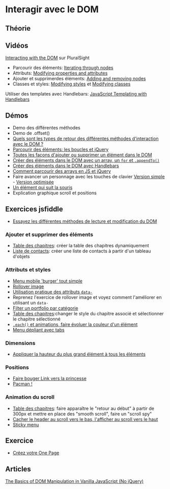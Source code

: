 # Interagir avec le DOM #

## Théorie ##


## Vidéos ##

[Interacting with the DOM](https://app.pluralsight.com/player?course=jquery-fundamentals&author=dan-wahlin&name=jquery-fundamentals-dom&clip=0&mode=live) sur PluralSight

- Parcourir des éléments: [Iterating through nodes](https://app.pluralsight.com/player?course=jquery-fundamentals&author=dan-wahlin&name=jquery-fundamentals-dom&clip=1&mode=live)
- Attributs: [Modifying properties and attributes](https://app.pluralsight.com/player?course=jquery-fundamentals&author=dan-wahlin&name=jquery-fundamentals-dom&clip=3&mode=live)
- Ajouter et supprimerdes éléments: [Adding and removing nodes](https://app.pluralsight.com/player?course=jquery-fundamentals&author=dan-wahlin&name=jquery-fundamentals-dom&clip=5&mode=live)
- Classes et styles: [Modifying styles](https://app.pluralsight.com/player?course=jquery-fundamentals&author=dan-wahlin&name=jquery-fundamentals-dom&clip=7&mode=live) et [Modifying classes](https://app.pluralsight.com/player?course=jquery-fundamentals&author=dan-wahlin&name=jquery-fundamentals-dom&clip=9&mode=live)

Utiliser des templates avec Handlebars: [JavaScript Templating with Handlebars](https://app.pluralsight.com/library/courses/handlebars-javascript-templating/table-of-contents)

## Démos ##

- Demo des différentes méthodes
- Demo de .offset()
- [Quels sont les types de retour des différentes méthodes d'interaction avec le DOM ?](https://jsfiddle.net/bfcepegra/4mqextho/)
- [Parcourir des éléments: les boucles et jQuery](https://jsfiddle.net/bfcepegra/bnwh24L3/)
- [Toutes les façons d'ajouter ou supprimer un élément dans le DOM](https://jsfiddle.net/bfcepegra/w02fag86/)
- [Créer des éléments dans le DOM avec un array, un `for` et `.appendTo()`](https://jsfiddle.net/bfcepegra/npmmu7jy/)
- [Créer des éléments dans le DOM avec Handlebars](https://jsfiddle.net/bfcepegra/L9fks6v4/)
- [Comment parcourir des arrays en JS et jQuery](https://jsfiddle.net/bfcepegra/jabrfnde/)
- Faire avancer un personnage avec les touches de clavier [Version simple](https://jsfiddle.net/bfcepegra/ewgrjjx9/) - [Version optimisée](https://jsfiddle.net/bfcepegra/omwjndqh/)
- [Un élément qui suit la souris](http://jsfiddle.net/bfcepegra/pwLbg7a9/)
- Explication graphique scroll et positions

## Exercices jsfiddle ##

- [Essayez les différentes méthodes de lecture et modification du DOM](https://jsfiddle.net/bfcepegra/4037fhmw/)

### Ajouter et supprimer des éléments ###

- [Table des chapitres](http://jsfiddle.net/bfcepegra/5b47uhpv/): créer la table des chapitres dynamiquement
- [Liste de contacts](https://jsfiddle.net/bfcepegra/spuL4ydf/): créer une liste de contacts à partir d'un tableau d'objets

### Attributs et styles ###

- [Menu mobile 'burger' tout simple](https://jsfiddle.net/bfcepegra/a6y9ehug/)
- [Rollover image](https://jsfiddle.net/bfcepegra/bq2ujsr8/) 
- [Utilisation pratique des attributs `data-`](http://jsfiddle.net/bfcepegra/u6m8dxL2/)
- Reprenez l'exercice de rollover image et voyez comment l'améliorer en utilisant un `data-`
- [Filter un portfolio par catégorie](https://jsfiddle.net/bfcepegra/77k7624n/)
- [Table des chapitres](http://jsfiddle.net/bfcepegra/5b47uhpv/):changer le style du chapitre associé et sélectionner le chapitre sélectionné
- [`.each()` et animations, faire évoluer la couleur d'un élément](https://jsfiddle.net/bfcepegra/wt8476sb/)
- [Menu dépliant avec tabs](https://jsfiddle.net/bfcepegra/hrgnncpx/) 

### Dimensions ###

- [Appliquer la hauteur du plus grand élément à tous les éléments](https://jsfiddle.net/bfcepegra/eue8j7jm/)

### Positions ###

- [Faire bouger Link vers la princesse](https://jsfiddle.net/bfcepegra/sjwk09ca/)
- [Pacman !](http://jsfiddle.net/bfcepegra/jtofdzzb/)

### Animation du scroll ###

 
- [Table des chapitres](http://jsfiddle.net/bfcepegra/5b47uhpv/): faire apparaître le "retour au début" à partir de 300px et mettre en place des "smooth scroll", faire un "scroll spy"
- [Cacher le header au scroll vers le bas, l'afficher au scroll vers le haut](https://jsfiddle.net/bfcepegra/3ate30on/)
- [Sticky menu](http://jsfiddle.net/bfcepegra/k4u3qfhm/)

## Exercice ##

- [Créez votre One Page](https://github.com/bruxellesformationcepegra/lab-js-onepage)

## Articles ##

[The Basics of DOM Manipulation in Vanilla JavaScript (No jQuery)](https://www.sitepoint.com/dom-manipulation-vanilla-javascript-no-jquery/)


